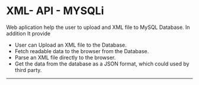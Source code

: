 # XML- API - MYSQLi

Web aplication help the user to upload and XML file to MySQL Database. In addition It provide

* User can Upload an XML file to the Database.
* Fetch readable data to the browser from the Database.
* Parse an XML file directly to the browser.
* Get the data from the database as a JSON format, which could used by third party.
------------------
